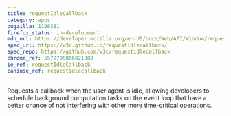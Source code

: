 ```yaml
---
title: requestIdleCallback
category: apps
bugzilla: 1198381
firefox_status: in-development
mdn_url: https://developer.mozilla.org/en-US/docs/Web/API/Window/requestIdleCallback
spec_url: https://w3c.github.io/requestidlecallback/
spec_repo: https://github.com/w3c/requestidlecallback
chrome_ref: 5572795866021888
ie_ref: requestIdleCallback
caniuse_ref: requestidlecallback
---
```


Requests a callback when the user agent is idle, allowing developers to schedule background computation tasks on the event loop that have a better chance of not interfering with other more time-critical operations.
